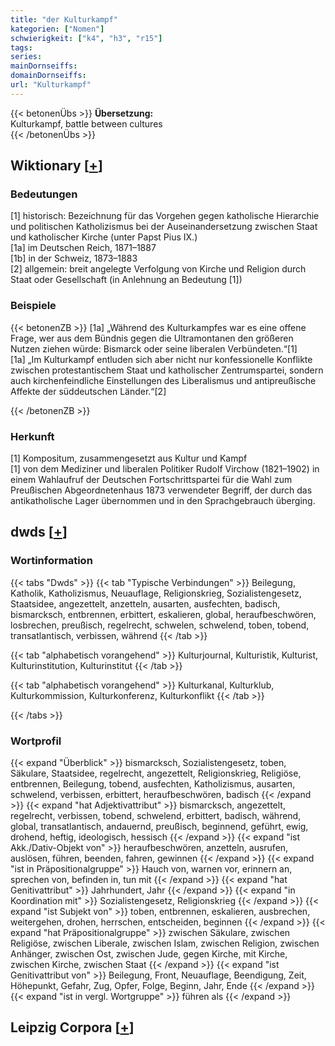 ```yaml
---
title: "der Kulturkampf"
kategorien: ["Nomen"]
schwierigkeit: ["k4", "h3", "r15"]
tags:
series:
mainDornseiffs:
domainDornseiffs:
url: "Kulturkampf"
---
```


{{< betonenÜbs >}}
**Übersetzung:**  
Kulturkampf, battle between cultures  
{{< /betonenÜbs >}}

## Wiktionary [[+](https://de.wiktionary.org/wiki/Kulturkampf)]

### Bedeutungen
[1] historisch: Bezeichnung für das Vorgehen gegen katholische Hierarchie und politischen Katholizismus bei der Auseinandersetzung zwischen Staat und katholischer Kirche (unter Papst Pius IX.)  
[1a] im Deutschen Reich, 1871–1887  
[1b] in der Schweiz, 1873–1883  
[2] allgemein: breit angelegte Verfolgung von Kirche und Religion durch Staat oder Gesellschaft (in Anlehnung an Bedeutung [1])  

### Beispiele
{{< betonenZB >}}
[1a] „Während des Kulturkampfes war es eine offene Frage, wer aus dem Bündnis gegen die Ultramontanen den größeren Nutzen ziehen würde: Bismarck oder seine liberalen Verbündeten.“[1]  
[1a] „Im Kulturkampf entluden sich aber nicht nur konfessionelle Konflikte zwischen protestantischem Staat und katholischer Zentrumspartei, sondern auch kirchenfeindliche Einstellungen des Liberalismus und antipreußische Affekte der süddeutschen Länder.“[2]  

{{< /betonenZB >}}
### Herkunft
[1] Kompositum, zusammengesetzt aus Kultur und Kampf  
[1] von dem Mediziner und liberalen Politiker Rudolf Virchow (1821–1902) in einem Wahlaufruf der Deutschen Fortschrittspartei für die Wahl zum Preußischen Abgeordnetenhaus 1873 verwendeter Begriff, der durch das antikatholische Lager übernommen und in den Sprachgebrauch überging.  



## dwds [[+](https://www.dwds.de/wb/Kulturkampf)]

### Wortinformation
{{< tabs "Dwds" >}}
{{< tab "Typische Verbindungen" >}}
Beilegung, Katholik, Katholizismus, Neuauflage, Religionskrieg, Sozialistengesetz, Staatsidee, angezettelt, anzetteln, ausarten, ausfechten, badisch, bismarcksch, entbrennen, erbittert, eskalieren, global, heraufbeschwören, losbrechen, preußisch, regelrecht, schwelen, schwelend, toben, tobend, transatlantisch, verbissen, während
{{< /tab >}}

{{< tab "alphabetisch vorangehend" >}}
Kulturjournal, Kulturistik, Kulturist, Kulturinstitution, Kulturinstitut
{{< /tab >}}

{{< tab "alphabetisch vorangehend" >}}
Kulturkanal, Kulturklub, Kulturkommission, Kulturkonferenz, Kulturkonflikt
{{< /tab >}}

{{< /tabs >}}

### Wortprofil
{{< expand "Überblick" >}} bismarcksch, Sozialistengesetz, toben, Säkulare, Staatsidee, regelrecht, angezettelt, Religionskrieg, Religiöse, entbrennen, Beilegung, tobend, ausfechten, Katholizismus, ausarten, schwelend, verbissen, erbittert, heraufbeschwören, badisch {{< /expand >}}
{{< expand "hat Adjektivattribut" >}} bismarcksch, angezettelt, regelrecht, verbissen, tobend, schwelend, erbittert, badisch, während, global, transatlantisch, andauernd, preußisch, beginnend, geführt, ewig, drohend, heftig, ideologisch, hessisch {{< /expand >}}
{{< expand "ist Akk./Dativ-Objekt von" >}} heraufbeschwören, anzetteln, ausrufen, auslösen, führen, beenden, fahren, gewinnen {{< /expand >}}
{{< expand "ist in Präpositionalgruppe" >}} Hauch von, warnen vor, erinnern an, sprechen von, befinden in, tun mit {{< /expand >}}
{{< expand "hat Genitivattribut" >}} Jahrhundert, Jahr {{< /expand >}}
{{< expand "in Koordination mit" >}} Sozialistengesetz, Religionskrieg {{< /expand >}}
{{< expand "ist Subjekt von" >}} toben, entbrennen, eskalieren, ausbrechen, weitergehen, drohen, herrschen, entscheiden, beginnen {{< /expand >}}
{{< expand "hat Präpositionalgruppe" >}} zwischen Säkulare, zwischen Religiöse, zwischen Liberale, zwischen Islam, zwischen Religion, zwischen Anhänger, zwischen Ost, zwischen Jude, gegen Kirche, mit Kirche, zwischen Kirche, zwischen Staat {{< /expand >}}
{{< expand "ist Genitivattribut von" >}} Beilegung, Front, Neuauflage, Beendigung, Zeit, Höhepunkt, Gefahr, Zug, Opfer, Folge, Beginn, Jahr, Ende {{< /expand >}}
{{< expand "ist in vergl. Wortgruppe" >}} führen als {{< /expand >}}

## Leipzig Corpora [[+](https://corpora.uni-leipzig.de/en/res?word=Kulturkampf&corpusId=deu_newscrawl-public_2018)]

